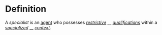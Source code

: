 # Definition

A _specialist_ is an [agent](https://github.com/gcassel/Modular-Organization-Terminology/blob/master/terms/agent.md) who possesses [_restrictive_](https://github.com/gcassel/Modular-Organization-Terminology/blob/master/terms/restrict.md) __ [_qualifications_](https://github.com/gcassel/Modular-Organization-Terminology/blob/master/terms/qualification.md) within a [_specialized_](https://github.com/gcassel/Modular-Organization-Terminology/blob/master/terms/specialize.md) __ [_context_](https://github.com/gcassel/Modular-Organization-Terminology/blob/master/terms/context.md).
